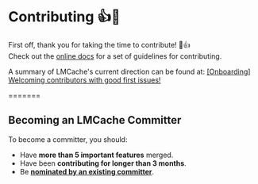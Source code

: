 # Contributing 👍🎉

First off, thank you for taking the time to contribute! 🎉👍  
Check out the [online docs](https://docs.lmcache.ai/developer_guide/contributing.html) for a set of guidelines for contributing.

A summary of LMCache's current direction can be found at: [[Onboarding] Welcoming contributors with good first issues!](https://github.com/LMCache/LMCache/issues/627)

=======

## Becoming an LMCache Committer

To become a committer, you should:

- Have **more than 5 important features** merged.
- Have been **contributing for longer than 3 months**.
- Be [**nominated by an existing committer**](MAINTAINERS.md).

